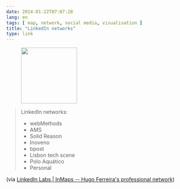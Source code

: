 ```yaml
---
date: 2014-01-22T07:07:28
lang: en
tags: [ map, network, social media, visualisation ]
title: "LinkedIn networks"
type: link
---
```


<figure>
<a
href="https://hugo.ferreira.cc/linkedin-networks-webmethods-ams-solid-reason/attachment/209/"
rel="attachment"><img
src="/wp-content/uploads/2014/01/tumblr_mzsyd0P8yy1qz82meo1_r1_1280-150x150.png"
width="150" height="150" /></a></figure>

> LinkedIn networks:
>
> -   webMethods
> -   AMS
> -   Solid Reason
> -   Inoveno
> -   bpost
> -   Lisbon tech scene
> -   Polo Aquático
> -   Personal

(via [LinkedIn Labs  |  InMaps -- Hugo Ferreira's professional network](http://inmaps.linkedinlabs.com/share/Hugo_Ferreira/322220702282994745193931565051012696875))

